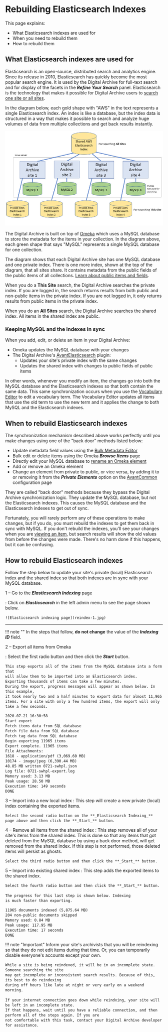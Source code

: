 # Rebuilding Elasticsearch Indexes

This page explains:

-   What Elasticsearch indexes are used for
-   When you need to rebuild them
-   How to rebuild them

## What Elasticsearch indexes are used for

Elasticsearch is an open-source, distributed search and analytics engine. 
Since its release in 2010, Elasticsearch has quickly become the most popular search engine.
It is used by the Digital Archive for full-text search and for display of the facets in the
**_Refine Your Search_** panel. Elasticsearch is the technology that makes it possible
for Digital Archive users to [search one site or all sites](/user/how-to-search/#search-one-site-or-all-sites).

In the diagram below, each gold shape with "AWS" in the text represents a single Elasticsearch
index. An index is like a database, but the index data is structured in a way that makes
it possible to search and analyze huge volumes of data from multiple collections and get back
results instantly.

![Elasticsearch indexing page](reindex-2.jpg)

The Digital Archive is built on top of [Omeka](https://omeka.org/classic/) which uses a MySQL
database to store the metadata for the items in your collection. In the diagram above, each
green shape that says "MySQL" represents a single MySQL database for one collection.

The diagram shows that each Digital Archive site has one MySQL database and one private index.
There is one more index, shown at the top of the diagram, that all sites share. It contains
metadata from the public fields of the public items of all collections.
[Learn about public items and fields](/archivist/what-gets-searched/).

When you do a **This Site** search, the Digital Archive searches the private index. If you are logged in,
the search returns results from both public and non-public items in the private index. If you are not
logged in, it only returns results from public items in the private index.

When you do an **All Sites** search, the Digital Archive searches the shared index. All
items in the shared index are public.

### Keeping MySQL and the indexes in sync

When you add, edit, or delete an item in your Digital Archive:

-   Omeka updates the MySQL database with your changes
-   The Digital Archive's [AvantElasticsearch](/plugins/avantelasticsearch) plugin:
    -   Updates your site's private index with the same changes
    -   Updates the shared index with changes to public fields of public items

In other words, whenever you modify an item, the changes go into both the MySQL database and
the Elasticsearch indexes so that both contain the same data. This same synchronization occurs
when you use the [Vocabulary Editor](/archivist/vocabulary-editor/) to edit a vocabulary term.
The Vocabulary Editor updates all items that use the old term to use the new term and it applies
the change to both MySQL and the Elasticsearch indexes.

## When to rebuild Elasticsearch indexes

The synchronization mechanism described above works perfectly until you make changes
using one of the "back door" methods listed below:

-   Update metadata field values using the [Bulk Metadata Editor](/administrator/omeka-administration/#make-bulk-edits)
-   Bulk edit or delete items using the Omeka **_Browse Items_** page
-   Directly edit your MySQL database to
    [rename an Omeka element](/administrator/omeka-elements/#rename-an-element)
-   Add or remove an Omeka element        
-   Change an element from private to public, or vice versa, by adding it to or removing it from
    the **_Private Elements_** option on the [AvantCommon](/plugins/avantcommon) configuration page

They are called "back door" methods because they bypass the Digital Archive synchronization logic.
They update the MySQL database, but not the Elasticsearch indexes. This causes the MySQL database and
the Elasticsearch indexes to get out of sync.

Fortunately, you will rarely perform any of these operations to make changes, but if you do, you must rebuild
the indexes to get them back in sync with MySQL. If you don't rebuild the indexes, you'll see your changes
when you are [viewing an item](/user/viewing-items/), but search results will show the old values from before
the changes were made. There's no harm done if this happens, but it can be confusing.                 

## How to rebuild Elasticsearch indexes

Follow the step below to update your site's private (local) Elasticsearch index and the shared index so
that both indexes are in sync with your MySQL database.

1 &ndash; Go to the **_Elasticsearch Indexing_** page

:   Click on **_Elasticsearch_** in the left admin menu to see the page shown below.

    ![Elasticsearch indexing page](reindex-1.jpg)

---

!!! note ""
    In the steps that follow, **do not change** the value of the **_Indexing ID_** field.

2 &ndash; Export all items from Omeka

:   Select the first radio button and then click the **_Start_** button.

    This step exports all of the items from the MySQL database into a form that
    will allow them to be imported into an Elasticsearch index.
    Exporting thousands of items can take a few minutes.
    During the export, progress messages will appear as shown below. In this example,
    it took nearly two and a half minutes to export data for almost 11,965
    items. For a site with only a few hundred items, the export will only take a few seconds.

``` text
2020-07-21 16:30:58
Start export
Fetch items data from SQL database
Fetch file data from SQL database
Fetch tag data from SQL database
Begin exporting 11965 items
Export complete. 11965 items
File Attachments:
1618 - application/pdf (3,069.60 MB)
10174 - image/jpeg (6,390.44 MB)
48.85 MB written 0721-swhpl.json
Log file: 0721-swhpl-export.log
Memory used: 3.13 MB
Peak usage: 28.50 MB
Execution time: 149 seconds
DONE
```

3 &ndash; Import into a new local index
:   This step will create a new private (local) index containing the exported items.

    Select the second radio button on the **_Elasticsearch Indexing_** page above and then click the **_Start_** button.

4 &ndash; Remove all items from the shared index
:   This step removes all of your site's items from the shared index.
    This is done so that any items that got deleted from the MySQL database
    by using a back door method, will get removed from the shared index.
    If this step is not performed, those deleted items will persist as ghosts.

    Select the third radio button and then click the **_Start_** button.

5 &ndash; Import into existing shared index
:   This step adds the exported items to the shared index.

    Select the fourth radio button and then click the **_Start_** button.

    The progress for this last step is shown below. Indexing
    is much faster than exporting.

``` text
11965 documents indexed (5,875.64 MB)
204 non-public documents skipped
Memory used: 0.84 MB
Peak usage: 117.95 MB
Execution time: 17 seconds
DONE
```

!!! note "Important"
    Inform your site's archivists that you will be reindexing so that they do not edit items
    during that time. Or, you can temporarily disable everyone's accounts except your own.

    While a site is being reindexed, it will be in an incomplete state. Someone searching the site
    may get incomplete or inconsistent search results. Because of this, its best to do reindexing
    during off hours like late at night or very early on a weekend morning.
    
    If your internet connection goes down while reindxing, your site will be left in an incomplete state.
    If that happens, wait until you have a reliable connection, and then perform all of the steps again. If you are
    not comfortable with this task, contact your Digital Archive developer for assistance.